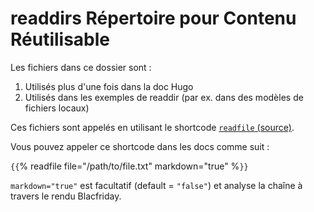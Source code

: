# readdirs Répertoire pour Contenu Réutilisable 

Les fichiers dans ce dossier sont : 

1. Utilisés plus d'une fois dans la doc Hugo
2. Utilisés dans les exemples de readdir (par ex. dans des modèles de fichiers locaux)

Ces fichiers sont appelés en utilisant le shortcode [`readfile` (source)](../layouts/readfile.html).

Vous pouvez appeler ce shortcode dans les docs comme suit : 


<code>{</code><code>{</code>% readfile file="/path/to/file.txt" markdown="true" %<code>}</code><code>}</code>


`markdown="true"` est facultatif (default = `"false"`) et analyse la chaîne à travers le rendu Blacfriday.
